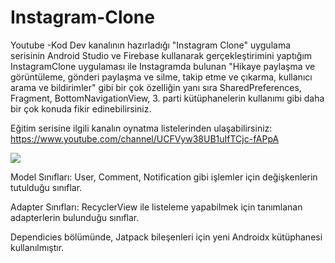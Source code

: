 # Instagram-Clone
Youtube -Kod Dev kanalının hazırladığı "Instagram Clone" uygulama serisinin Android Studio ve Firebase kullanarak gerçekleştirimini yaptığım InstagramClone uygulaması ile Instagramda bulunan "Hikaye paylaşma ve görüntüleme, gönderi paylaşma ve silme, takip etme ve çıkarma, kullanıcı arama ve bildirimler" gibi bir çok özelliğin yanı sıra SharedPreferences, Fragment, BottomNavigationView, 3. parti kütüphanelerin kullanımı gibi daha bir çok konuda fikir edinebilirsiniz.

Eğitim serisine ilgili kanalın oynatma listelerinden ulaşabilirsiniz: https://www.youtube.com/channel/UCFVyw38UB1uIfTCjc-fAPpA


![](https://media.giphy.com/media/h79a7zymm93dkwR0Yn/giphy.gif)

Model Sınıfları: User, Comment, Notification gibi işlemler için değişkenlerin tutulduğu sınıflar.

Adapter Sınıfları: RecyclerView ile listeleme yapabilmek için tanımlanan adapterlerin bulunduğu sınıflar.

Dependicies bölümünde, Jatpack bileşenleri için yeni Androidx kütüphanesi kullanılmıştır.
